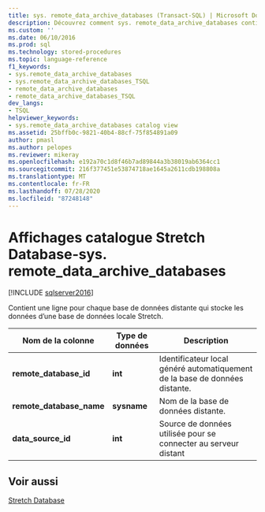 ```yaml
---
title: sys. remote_data_archive_databases (Transact-SQL) | Microsoft Docs
description: Découvrez comment sys. remote_data_archive_databases contient une ligne pour chaque base de données distante qui stocke des données à partir d’une base de données locale Stretch.
ms.custom: ''
ms.date: 06/10/2016
ms.prod: sql
ms.technology: stored-procedures
ms.topic: language-reference
f1_keywords:
- sys.remote_data_archive_databases
- sys.remote_data_archive_databases_TSQL
- remote_data_archive_databases
- remote_data_archive_databases_TSQL
dev_langs:
- TSQL
helpviewer_keywords:
- sys.remote_data_archive_databases catalog view
ms.assetid: 25bffb0c-9821-40b4-88cf-75f854891a09
author: pmasl
ms.author: pelopes
ms.reviewer: mikeray
ms.openlocfilehash: e192a70c1d8f46b7ad89844a3b38019ab6364cc1
ms.sourcegitcommit: 216f377451e53874718ae1645a2611cdb198808a
ms.translationtype: MT
ms.contentlocale: fr-FR
ms.lasthandoff: 07/28/2020
ms.locfileid: "87248148"
---
```

# <a name="stretch-database-catalog-views---sysremote_data_archive_databases"></a>Affichages catalogue Stretch Database-sys. remote_data_archive_databases
[!INCLUDE [sqlserver2016](../../includes/applies-to-version/sqlserver2016.md)]

  Contient une ligne pour chaque base de données distante qui stocke les données d’une base de données locale Stretch.  
  
|Nom de la colonne|Type de données|Description|  
|-----------------|---------------|-----------------|  
|**remote_database_id**|**int**|Identificateur local généré automatiquement de la base de données distante.|  
|**remote_database_name**|**sysname**|Nom de la base de données distante.|  
|**data_source_id**|**int**|Source de données utilisée pour se connecter au serveur distant|  
  
## <a name="see-also"></a>Voir aussi  
 [Stretch Database](../../sql-server/stretch-database/stretch-database.md)  
  
  
